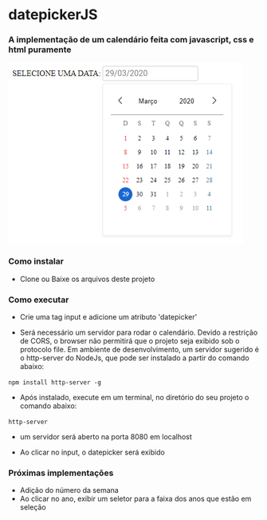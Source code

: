 # datepickerJS

### A implementação de um calendário feita com javascript, css e html puramente

<img src='./images/datepicker-js-demo.PNG'>

### Como instalar
* Clone ou Baixe os arquivos deste projeto


### Como executar
* Crie uma tag input e adicione um atributo 'datepicker'

* Será necessário um servidor para rodar o calendário. Devido a restrição de CORS, o browser não permitirá que o projeto seja exibido sob o protocolo file. Em ambiente de desenvolvimento, um servidor sugerido é o http-server do NodeJs, que pode ser instalado a partir do comando abaixo:

``npm install http-server -g``

* Após instalado, execute em um terminal, no diretório do seu projeto o comando abaixo:

``http-server``

* um servidor será aberto na porta 8080 em localhost

* Ao clicar no input, o datepicker será exibido

### Próximas implementações

* Adição do número da semana
* Ao clicar no ano, exibir um seletor para a faixa dos anos que estão em seleção
